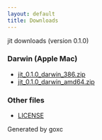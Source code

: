```yaml
---
layout: default
title: Downloads
---
```


jit downloads (version 0.1.0)

### Darwin (Apple Mac)

 * [jit\_0.1.0\_darwin\_386.zip](jit_0.1.0_darwin_386.zip)
 * [jit\_0.1.0\_darwin\_amd64.zip](jit_0.1.0_darwin_amd64.zip)

### Other files

 * [LICENSE](LICENSE)



Generated by goxc